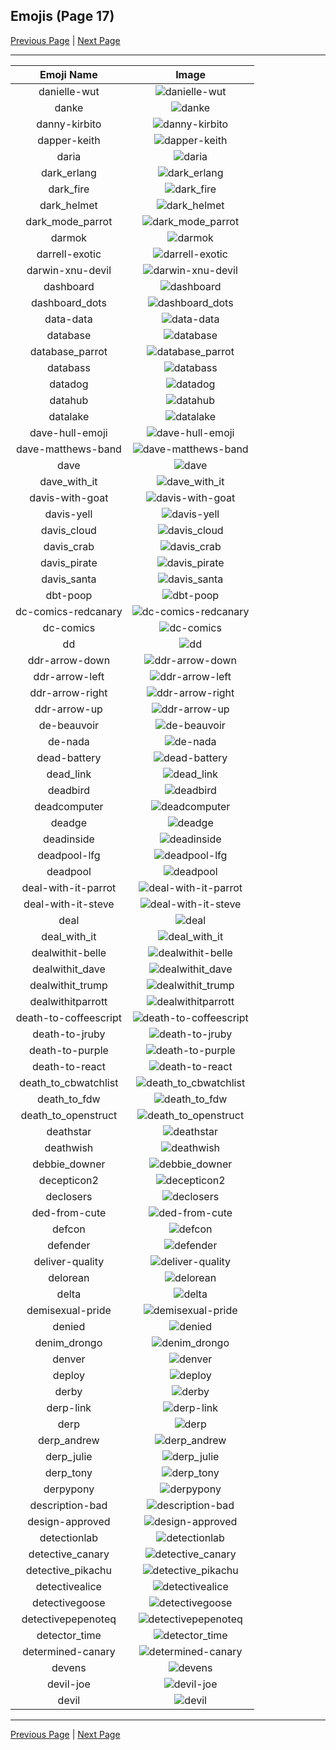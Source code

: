 
## Emojis (Page 17)

[Previous Page](/docs/rc/page-c-0016.md)
  | [Next Page](/docs/rc/page-d-0018.md)

<hr />

|Emoji Name|Image|
| :-: | :-: |
|danielle-wut| ![danielle-wut](/emojis/rc/danielle-wut.png)|
|danke| ![danke](/emojis/rc/danke.jpg)|
|danny-kirbito| ![danny-kirbito](/emojis/rc/danny-kirbito.png)|
|dapper-keith| ![dapper-keith](/emojis/rc/dapper-keith.png)|
|daria| ![daria](/emojis/rc/daria.png)|
|dark_erlang| ![dark_erlang](/emojis/rc/dark_erlang.jpg)|
|dark_fire| ![dark_fire](/emojis/rc/dark_fire.gif)|
|dark_helmet| ![dark_helmet](/emojis/rc/dark_helmet.png)|
|dark_mode_parrot| ![dark_mode_parrot](/emojis/rc/dark_mode_parrot.gif)|
|darmok| ![darmok](/emojis/rc/darmok.png)|
|darrell-exotic| ![darrell-exotic](/emojis/rc/darrell-exotic.png)|
|darwin-xnu-devil| ![darwin-xnu-devil](/emojis/rc/darwin-xnu-devil.png)|
|dashboard| ![dashboard](/emojis/rc/dashboard.jpg)|
|dashboard_dots| ![dashboard_dots](/emojis/rc/dashboard_dots.png)|
|data-data| ![data-data](/emojis/rc/data-data.png)|
|database| ![database](/emojis/rc/database.png)|
|database_parrot| ![database_parrot](/emojis/rc/database_parrot.gif)|
|databass| ![databass](/emojis/rc/databass.png)|
|datadog| ![datadog](/emojis/rc/datadog.png)|
|datahub| ![datahub](/emojis/rc/datahub.png)|
|datalake| ![datalake](/emojis/rc/datalake.png)|
|dave-hull-emoji| ![dave-hull-emoji](/emojis/rc/dave-hull-emoji.png)|
|dave-matthews-band| ![dave-matthews-band](/emojis/rc/dave-matthews-band.png)|
|dave| ![dave](/emojis/rc/dave.png)|
|dave_with_it| ![dave_with_it](/emojis/rc/dave_with_it.gif)|
|davis-with-goat| ![davis-with-goat](/emojis/rc/davis-with-goat.png)|
|davis-yell| ![davis-yell](/emojis/rc/davis-yell.png)|
|davis_cloud| ![davis_cloud](/emojis/rc/davis_cloud.png)|
|davis_crab| ![davis_crab](/emojis/rc/davis_crab.jpg)|
|davis_pirate| ![davis_pirate](/emojis/rc/davis_pirate.png)|
|davis_santa| ![davis_santa](/emojis/rc/davis_santa.png)|
|dbt-poop| ![dbt-poop](/emojis/rc/dbt-poop.png)|
|dc-comics-redcanary| ![dc-comics-redcanary](/emojis/rc/dc-comics-redcanary.png)|
|dc-comics| ![dc-comics](/emojis/rc/dc-comics.png)|
|dd| ![dd](/emojis/rc/dd.jpg)|
|ddr-arrow-down| ![ddr-arrow-down](/emojis/rc/ddr-arrow-down.gif)|
|ddr-arrow-left| ![ddr-arrow-left](/emojis/rc/ddr-arrow-left.gif)|
|ddr-arrow-right| ![ddr-arrow-right](/emojis/rc/ddr-arrow-right.gif)|
|ddr-arrow-up| ![ddr-arrow-up](/emojis/rc/ddr-arrow-up.gif)|
|de-beauvoir| ![de-beauvoir](/emojis/rc/de-beauvoir.png)|
|de-nada| ![de-nada](/emojis/rc/de-nada.gif)|
|dead-battery| ![dead-battery](/emojis/rc/dead-battery.gif)|
|dead_link| ![dead_link](/emojis/rc/dead_link.png)|
|deadbird| ![deadbird](/emojis/rc/deadbird.jpg)|
|deadcomputer| ![deadcomputer](/emojis/rc/deadcomputer.png)|
|deadge| ![deadge](/emojis/rc/deadge.png)|
|deadinside| ![deadinside](/emojis/rc/deadinside.png)|
|deadpool-lfg| ![deadpool-lfg](/emojis/rc/deadpool-lfg.gif)|
|deadpool| ![deadpool](/emojis/rc/deadpool.jpg)|
|deal-with-it-parrot| ![deal-with-it-parrot](/emojis/rc/deal-with-it-parrot.gif)|
|deal-with-it-steve| ![deal-with-it-steve](/emojis/rc/deal-with-it-steve.jpg)|
|deal| ![deal](/emojis/rc/deal.png)|
|deal_with_it| ![deal_with_it](/emojis/rc/deal_with_it.png)|
|dealwithit-belle| ![dealwithit-belle](/emojis/rc/dealwithit-belle.png)|
|dealwithit_dave| ![dealwithit_dave](/emojis/rc/dealwithit_dave.gif)|
|dealwithit_trump| ![dealwithit_trump](/emojis/rc/dealwithit_trump.gif)|
|dealwithitparrott| ![dealwithitparrott](/emojis/rc/dealwithitparrott.gif)|
|death-to-coffeescript| ![death-to-coffeescript](/emojis/rc/death-to-coffeescript.gif)|
|death-to-jruby| ![death-to-jruby](/emojis/rc/death-to-jruby.gif)|
|death-to-purple| ![death-to-purple](/emojis/rc/death-to-purple.png)|
|death-to-react| ![death-to-react](/emojis/rc/death-to-react.png)|
|death_to_cbwatchlist| ![death_to_cbwatchlist](/emojis/rc/death_to_cbwatchlist.png)|
|death_to_fdw| ![death_to_fdw](/emojis/rc/death_to_fdw.png)|
|death_to_openstruct| ![death_to_openstruct](/emojis/rc/death_to_openstruct.gif)|
|deathstar| ![deathstar](/emojis/rc/deathstar.png)|
|deathwish| ![deathwish](/emojis/rc/deathwish.png)|
|debbie_downer| ![debbie_downer](/emojis/rc/debbie_downer.gif)|
|decepticon2| ![decepticon2](/emojis/rc/decepticon2.png)|
|declosers| ![declosers](/emojis/rc/declosers.jpg)|
|ded-from-cute| ![ded-from-cute](/emojis/rc/ded-from-cute.gif)|
|defcon| ![defcon](/emojis/rc/defcon.png)|
|defender| ![defender](/emojis/rc/defender.jpg)|
|deliver-quality| ![deliver-quality](/emojis/rc/deliver-quality.png)|
|delorean| ![delorean](/emojis/rc/delorean.png)|
|delta| ![delta](/emojis/rc/delta.png)|
|demisexual-pride| ![demisexual-pride](/emojis/rc/demisexual-pride.png)|
|denied| ![denied](/emojis/rc/denied.jpg)|
|denim_drongo| ![denim_drongo](/emojis/rc/denim_drongo.png)|
|denver| ![denver](/emojis/rc/denver.png)|
|deploy| ![deploy](/emojis/rc/deploy.jpg)|
|derby| ![derby](/emojis/rc/derby.jpg)|
|derp-link| ![derp-link](/emojis/rc/derp-link.png)|
|derp| ![derp](/emojis/rc/derp.jpg)|
|derp_andrew| ![derp_andrew](/emojis/rc/derp_andrew.jpg)|
|derp_julie| ![derp_julie](/emojis/rc/derp_julie.png)|
|derp_tony| ![derp_tony](/emojis/rc/derp_tony.png)|
|derpypony| ![derpypony](/emojis/rc/derpypony.jpg)|
|description-bad| ![description-bad](/emojis/rc/description-bad.png)|
|design-approved| ![design-approved](/emojis/rc/design-approved.png)|
|detectionlab| ![detectionlab](/emojis/rc/detectionlab.png)|
|detective_canary| ![detective_canary](/emojis/rc/detective_canary.jpg)|
|detective_pikachu| ![detective_pikachu](/emojis/rc/detective_pikachu.png)|
|detectivealice| ![detectivealice](/emojis/rc/detectivealice.png)|
|detectivegoose| ![detectivegoose](/emojis/rc/detectivegoose.png)|
|detectivepepenoteq| ![detectivepepenoteq](/emojis/rc/detectivepepenoteq.png)|
|detector_time| ![detector_time](/emojis/rc/detector_time.png)|
|determined-canary| ![determined-canary](/emojis/rc/determined-canary.png)|
|devens| ![devens](/emojis/rc/devens.png)|
|devil-joe| ![devil-joe](/emojis/rc/devil-joe.png)|
|devil| ![devil](/emojis/rc/devil.png)|

<hr/>

[Previous Page](/docs/rc/page-c-0016.md)
  | [Next Page](/docs/rc/page-d-0018.md)